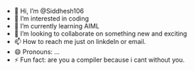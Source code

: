 - 👋 Hi, I’m @Siddhesh106
- 👀 I’m interested in coding 
- 🌱 I’m currently learning AIML 
- 💞️ I’m looking to collaborate on something new and exciting 
- 📫 How to reach me just on linkdeIn or email. 
- 😄 Pronouns: ...
- ⚡ Fun fact: are you a compiler because i cant without you.  

<!---
Siddhesh106/Siddhesh106 is a ✨ special ✨ repository because its `README.md` (this file) appears on your GitHub profile.
You can click the Preview link to take a look at your changes.
--->
